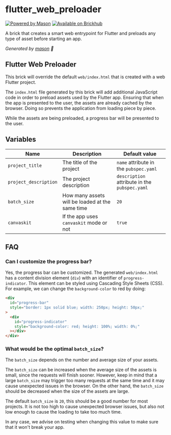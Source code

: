 # flutter_web_preloader

[![Powered by Mason](https://img.shields.io/endpoint?url=https%3A%2F%2Ftinyurl.com%2Fmason-badge)](https://github.com/felangel/mason)
[![Available on Brickhub][brickhub_badge]][brickhub_link]


A brick that creates a smart web entrypoint for Flutter and preloads any type of asset before starting an app.

_Generated by [mason][1] 🧱_

## Flutter Web Preloader

This brick will override the default `web/index.html` that is created with a web Flutter project.

The `index.html` file generated by this brick will add additional JavaScript code
in order to preload assets used by the Flutter app. Ensuring that when the app is
presented to the user, the assets are already cached by the browser. Doing so prevents
the application from loading piece by piece.

While the assets are being preloaded, a progress bar will be presented
to the user.

## Variables

| Name                  | Description                                     | Default value                                 |
| --------------------- | ----------------------------------------------- | --------------------------------------------- |
| `project_title`       | The title of the project                        | `name` attribute in the `pubspec.yaml`        |
| `project_description` | The project description                         | `description` attribute in the `pubspec.yaml` |
| `batch_size`          | How many assets will be loaded at the same time | `20`                                          |
| `canvaskit`           | If the app uses `canvaskit` mode or not         | `true`                                        |

## FAQ

### Can I customize the progress bar?

Yes, the progress bar can be customized. The generated `web/index.html` has a content division element (`div`) with an identifier of `progress-indicator`. This element can be styled using Cascading Style Sheets (CSS).
For example, we can change the `background-color` to red by doing:

```html
<div
  id="progress-bar"
  style="border: 1px solid blue; width: 250px; height: 50px;"
>
  <div
    id="progress-indicator"
    style="background-color: red; height: 100%; width: 0%;"
  ></div>
</div>
```

### What would be the optimal `batch_size`?

The `batch_size` depends on the number and average size of your assets.

The `batch_size` can be increased when the average size of the assets is small, since the requests will finish sooner. However, keep in mind that a large `batch_size` may trigger too many requests at the same time and it may cause unexpected issues in the browser.
On the other hand, the `batch_size` should be decreased when the size of the assets are large.

The default `batch_size` is `20`, this should be a good number for most projects. It is not too high to cause unexpected browser issues, but also not low enough to cause the loading to take too much time.

In any case, we advise on testing when changing this value to make sure that it
won't break your app.

[1]: https://github.com/felangel/mason
[brickhub_badge]: https://img.shields.io/endpoint?url=https%3A%2F%2Fbit.ly%2Fflutter-web-preloader
[brickhub_link]: https://brickhub.dev/bricks/flutter_web_preloader/
